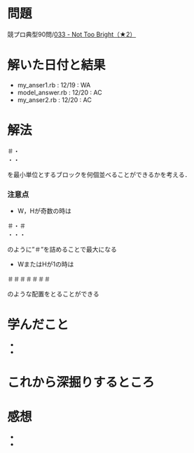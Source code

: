 # 問題
競プロ典型90問/[033 - Not Too Bright（★2）](https://atcoder.jp/contests/typical90/tasks/typical90_ag)

# 解いた日付と結果
* my_anser1.rb : 12/19 : WA  
* model_answer.rb : 12/20 : AC  
* my_anser2.rb : 12/20 : AC  

# 解法
<pre>
＃・
・・
</pre>
を最小単位とするブロックを何個並べることができるかを考える．
### 注意点
* W，Hが奇数の時は  
<pre>
＃・＃  
・・・
</pre>  
のように”＃”を詰めることで最大になる  
* WまたはHが1の時は
<pre>
＃＃＃＃＃＃＃
</pre>
のような配置をとることができる



# 学んだこと
* 
* 

# これから深掘りするところ

# 感想
* 
* 